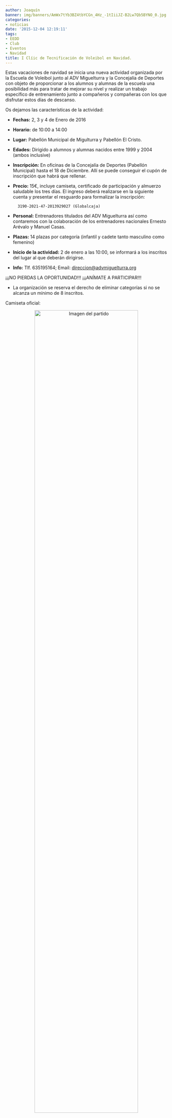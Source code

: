 ```yaml
---
author: Joaquín
banner: img/banners/AmWx7tYb3BZ4tbYCGn_4Hz_-1tIiiJZ-B2Lw7Qb5BYNO_0.jpg
categories:
- noticias
date: '2015-12-04 12:19:11'
tags:
- EEDD
- Club
- Eventos
- Navidad
title: I Clíic de Tecnificación de Voleibol en Navidad.
---
```


Estas vacaciones de navidad se inicia una nueva actividad organizada por la Escuela de Voleibol junto al ADV Miguelturra y la Concejalía de Deportes con objeto de proporcionar a los alumnos y alumnas de la escuela una posibilidad más para tratar de mejorar su nivel y realizar un trabajo específico de entrenamiento junto a compañeros y compañeras con los que disfrutar estos días de descanso.

Os dejamos las características de la actividad:

- <b>Fechas:</b> 2, 3 y 4 de Enero de 2016

- <b>Horario:</b> de 10:00 a 14:00

- <b>Lugar:</b> Pabellón Municipal de Migulturra y Pabellón El Cristo.

- <b>Edades:</b> Dirigido a alumnos y alumnas nacidos entre 1999 y 2004 (ambos inclusive)

- <b>Inscripción:</b> En oficinas de la Concejalía de Deportes (Pabellón Municipal) hasta el 18 de Diciembre. Allí se puede conseguir el cupón de inscripción que habrá que rellenar.

- <b>Precio:</b> 15€, incluye camiseta, certificado de participación y almuerzo saludable los tres días. El ingreso deberá realizarse en la siguiente cuenta y presentar el resguardo para formalizar la inscripción:

        3190-2021-47-2013929027 (Globalcaja)

- <b>Personal:</b> Entrenadores titulados del ADV Miguelturra así como contaremos con la colaboración de los entrenadores nacionales Ernesto Arévalo y Manuel Casas.

- <b>Plazas:</b> 14 plazas por categoría (infantil y cadete tanto masculino como femenino)

- <b>Inicio de la actividad:</b> 2 de enero a las 10:00, se informará a los inscritos del lugar al que deberán dirigirse.

- <b>Info:</b> Tlf. 635195164;
Email: direccion@advmiguelturra.org

¡¡¡NO PIERDAS LA OPORTUNIDAD!!! ¡¡¡ANÍMATE A PARTICIPAR!!!


* La organización se reserva el derecho de eliminar categorías si no se alcanza un mínimo de 8 inscritos.

Camiseta oficial:
<center>
<a target="_new" href="http://www.advmiguelturra.org/img/banners/AmWx7tYb3BZ4tbYCGn_4Hz_-1tIiiJZ-B2Lw7Qb5BYNO_0.jpg"> 
<img alt="Imagen del partido" width="80%" align="center" src="http://www.advmiguelturra.org/img/banners/AmWx7tYb3BZ4tbYCGn_4Hz_-1tIiiJZ-B2Lw7Qb5BYNO_0.jpg"/> </a> </center>







